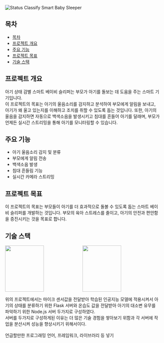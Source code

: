 ![Status Classify Smart Baby Sleeper](https://capsule-render.vercel.app/api?type=waving&color=auto&height=300&section=header&text=Status%20Classify%20Smart%20Baby%20Sleeper&fontSize=50)

## 목차
- [목차](#목차)
- [프로젝트 개요](#프로젝트-개요)
- [주요 기능](#주요-기능)
- [프로젝트 목표](#프로젝트-목표)
- [기술 스택](#기술-스택)

## 프로젝트 개요
아기 상태 감별 스마트 베이비 슬리퍼는 부모가 아기를 돌보는 데 도움을 주는 스마트 기기입니다.  
이 프로젝트의 목표는 아기의 울음소리를 감지하고 분석하여 부모에게 알림을 보내고, 아기가 왜 울고 있는지를 이해하고 조치를 취할 수 있도록 돕는 것입니다. 또한, 아기의 울음을 감지하면 자동으로 백색소음을 발생시키고 침대를 흔들어 아기를 달래며, 부모가 언제든 실시간 스트리밍을 통해 아기를 모니터링할 수 있습니다.

## 주요 기능
- 아기 울음소리 감지 및 분류
- 부모에게 알림 전송
- 백색소음 발생
- 침대 흔들림 기능
- 실시간 카메라 스트리밍

## 프로젝트 목표
이 프로젝트의 목표는 부모들이 아기를 더 효과적으로 돌볼 수 있도록 돕는 스마트 베이비 슬리퍼를 개발하는 것입니다. 부모의 육아 스트레스를 줄이고, 아기의 안전과 편안함을 증진시키는 것을 목표로 합니다.

## 기술 스택
<img src="https://img.shields.io/badge/Flask-000000?style=for-the-badge&logo=flask&logoColor=white" width="50%" height="150"><img src="https://img.shields.io/badge/Node.js-43853D?style=for-the-badge&logo=node.js&logoColor=white" width="50%" height="150">

위의 프로젝트에서는 마이크 센서값을 전달받아 학습된 인공지능 모델에 적용시켜서 아기의 상태를 분류하기 위한 Flask 서버와 온습도 값을 전달받아 아기의 대소변 유무를 파악하기 위한 Node.js 서버 두가지로 구성하였다.  
서버를 두가지로 구성하게된 이유는 더 많은 기술 경험을 쌓아보기 위함과 각 서버에 작업을 분산시켜 성능을 향상시키기 위해서이다.
<br>
<br>
언급할만한 프로그래밍 언어, 프레임워크, 라이브러리 등 넣기
